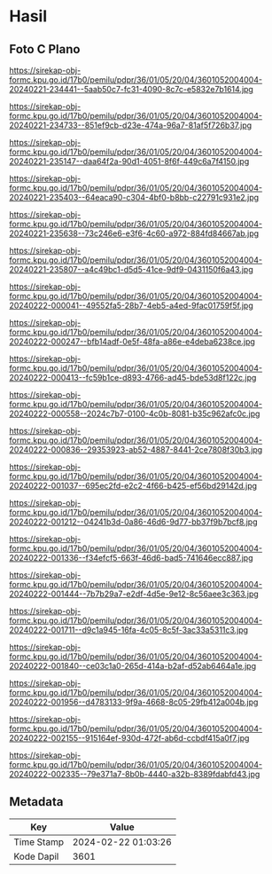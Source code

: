 # Hasil

## Foto C Plano

https://sirekap-obj-formc.kpu.go.id/17b0/pemilu/pdpr/36/01/05/20/04/3601052004004-20240221-234441--5aab50c7-fc31-4090-8c7c-e5832e7b1614.jpg

https://sirekap-obj-formc.kpu.go.id/17b0/pemilu/pdpr/36/01/05/20/04/3601052004004-20240221-234733--851ef9cb-d23e-474a-96a7-81af5f726b37.jpg

https://sirekap-obj-formc.kpu.go.id/17b0/pemilu/pdpr/36/01/05/20/04/3601052004004-20240221-235147--daa64f2a-90d1-4051-8f6f-449c6a7f4150.jpg

https://sirekap-obj-formc.kpu.go.id/17b0/pemilu/pdpr/36/01/05/20/04/3601052004004-20240221-235403--64eaca90-c304-4bf0-b8bb-c22791c931e2.jpg

https://sirekap-obj-formc.kpu.go.id/17b0/pemilu/pdpr/36/01/05/20/04/3601052004004-20240221-235638--73c246e6-e3f6-4c60-a972-884fd84667ab.jpg

https://sirekap-obj-formc.kpu.go.id/17b0/pemilu/pdpr/36/01/05/20/04/3601052004004-20240221-235807--a4c49bc1-d5d5-41ce-9df9-0431150f6a43.jpg

https://sirekap-obj-formc.kpu.go.id/17b0/pemilu/pdpr/36/01/05/20/04/3601052004004-20240222-000041--49552fa5-28b7-4eb5-a4ed-9fac01759f5f.jpg

https://sirekap-obj-formc.kpu.go.id/17b0/pemilu/pdpr/36/01/05/20/04/3601052004004-20240222-000247--bfb14adf-0e5f-48fa-a86e-e4deba6238ce.jpg

https://sirekap-obj-formc.kpu.go.id/17b0/pemilu/pdpr/36/01/05/20/04/3601052004004-20240222-000413--fc59b1ce-d893-4766-ad45-bde53d8f122c.jpg

https://sirekap-obj-formc.kpu.go.id/17b0/pemilu/pdpr/36/01/05/20/04/3601052004004-20240222-000558--2024c7b7-0100-4c0b-8081-b35c962afc0c.jpg

https://sirekap-obj-formc.kpu.go.id/17b0/pemilu/pdpr/36/01/05/20/04/3601052004004-20240222-000836--29353923-ab52-4887-8441-2ce7808f30b3.jpg

https://sirekap-obj-formc.kpu.go.id/17b0/pemilu/pdpr/36/01/05/20/04/3601052004004-20240222-001037--695ec2fd-e2c2-4f66-b425-ef56bd29142d.jpg

https://sirekap-obj-formc.kpu.go.id/17b0/pemilu/pdpr/36/01/05/20/04/3601052004004-20240222-001212--04241b3d-0a86-46d6-9d77-bb37f9b7bcf8.jpg

https://sirekap-obj-formc.kpu.go.id/17b0/pemilu/pdpr/36/01/05/20/04/3601052004004-20240222-001336--f34efcf5-663f-46d6-bad5-741646ecc887.jpg

https://sirekap-obj-formc.kpu.go.id/17b0/pemilu/pdpr/36/01/05/20/04/3601052004004-20240222-001444--7b7b29a7-e2df-4d5e-9e12-8c56aee3c363.jpg

https://sirekap-obj-formc.kpu.go.id/17b0/pemilu/pdpr/36/01/05/20/04/3601052004004-20240222-001711--d9c1a945-16fa-4c05-8c5f-3ac33a5311c3.jpg

https://sirekap-obj-formc.kpu.go.id/17b0/pemilu/pdpr/36/01/05/20/04/3601052004004-20240222-001840--ce03c1a0-265d-414a-b2af-d52ab6464a1e.jpg

https://sirekap-obj-formc.kpu.go.id/17b0/pemilu/pdpr/36/01/05/20/04/3601052004004-20240222-001956--d4783133-9f9a-4668-8c05-29fb412a004b.jpg

https://sirekap-obj-formc.kpu.go.id/17b0/pemilu/pdpr/36/01/05/20/04/3601052004004-20240222-002155--915164ef-930d-472f-ab6d-ccbdf415a0f7.jpg

https://sirekap-obj-formc.kpu.go.id/17b0/pemilu/pdpr/36/01/05/20/04/3601052004004-20240222-002335--79e371a7-8b0b-4440-a32b-8389fdabfd43.jpg


## Metadata

| Key        | Value               |
| ---------- | ------------------- |
| Time Stamp | 2024-02-22 01:03:26 |
| Kode Dapil | 3601                |



